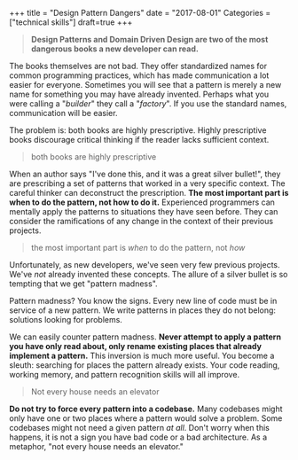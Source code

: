 +++
title = "Design Pattern Dangers"
date = "2017-08-01"
Categories = ["technical skills"]
draft=true
+++

> **Design Patterns and Domain Driven Design are two of the most dangerous books
> a new developer can read.**

The books themselves are not bad. They offer standardized names for common
programming practices, which has made communication a lot easier for everyone.
Sometimes you will see that a pattern is merely a new name for something you may
have already invented. Perhaps what you were calling a "_builder_" they call a
"_factory_". If you use the standard names, communication will be easier.

The problem is: both books are highly prescriptive. Highly prescriptive books
discourage critical thinking if the reader lacks sufficient context.

> both books are highly prescriptive

When an author says "I've done this, and it was a great silver bullet!", they
are prescribing a set of patterns that worked in a very specific context. The
careful thinker can deconstruct the prescription. **The most important part is
when to do the pattern, not how to do it.** Experienced programmers can mentally
apply the patterns to situations they have seen before. They can consider the
ramifications of any change in the context of their previous projects.

> the most important part is _when_ to do the pattern, not _how_


Unfortunately, as new developers, we've seen very few previous projects. We've
_not_ already invented these concepts. The allure of a silver bullet is so
tempting that we get "pattern madness".

Pattern madness? You know the signs. Every new line of code must be in service
of a new pattern. We write patterns in places they do not belong: solutions
looking for problems.

We can easily counter pattern madness. **Never attempt to apply a pattern you
have only read about, only rename existing places that already implement a
pattern.** This inversion is much more useful. You become a sleuth: searching
for places the pattern already exists. Your code reading, working memory, and
pattern recognition skills will all improve.

> Not every house needs an elevator

**Do not try to force every pattern into a codebase.** Many codebases might only
have one or two places where a pattern would solve a problem. Some codebases
might not need a given pattern _at all_. Don't worry when this happens, it is
not a sign you have bad code or a bad architecture. As a metaphor, "not every
house needs an elevator."


